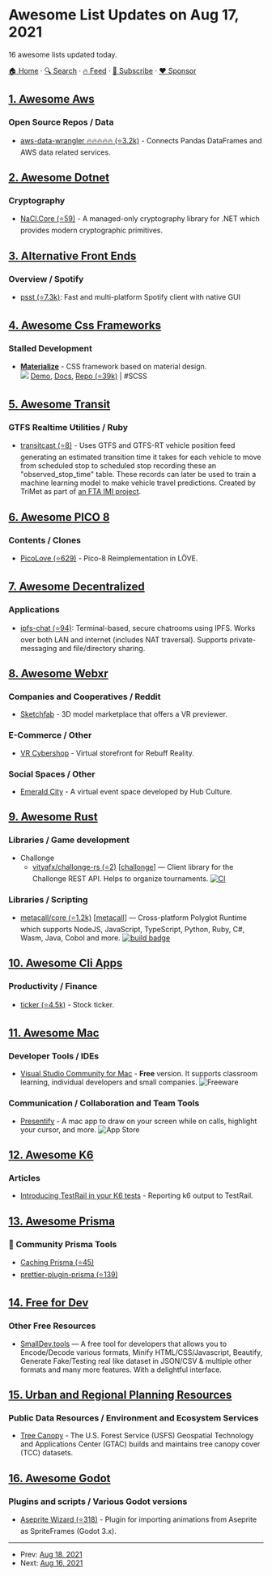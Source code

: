 # Awesome List Updates on Aug 17, 2021

16 awesome lists updated today.

[🏠 Home](/README.md) · [🔍 Search](https://www.trackawesomelist.com/search/) · [🔥 Feed](https://www.trackawesomelist.com/rss.xml) · [📮 Subscribe](https://trackawesomelist.us17.list-manage.com/subscribe?u=d2f0117aa829c83a63ec63c2f&id=36a103854c) · [❤️  Sponsor](https://github.com/sponsors/theowenyoung)



## [1. Awesome Aws](/content/donnemartin/awesome-aws/README.md)

### Open Source Repos / Data

*   [aws-data-wrangler :fire::fire::fire::fire::fire: (⭐3.2k)](https://github.com/awslabs/aws-data-wrangler) - Connects Pandas DataFrames and AWS data related services.

## [2. Awesome Dotnet](/content/quozd/awesome-dotnet/README.md)

### Cryptography

*   [NaCl.Core (⭐59)](https://github.com/daviddesmet/NaCl.Core) - A managed-only cryptography library for .NET which provides modern cryptographic primitives.

## [3. Alternative Front Ends](/content/mendel5/alternative-front-ends/README.md)

### Overview / Spotify

*   [psst (⭐7.3k)](https://github.com/jpochyla/psst): Fast and multi-platform Spotify client with native GUI

## [4. Awesome Css Frameworks](/content/troxler/awesome-css-frameworks/README.md)

### Stalled Development

*   [**Materialize**](https://materializecss.com) - CSS framework based on material design.\
    ![](https://img.shields.io/github/stars/Dogfalo/materialize.svg?style=social\&label=Star)
    [Demo](https://materializecss.com/showcase.html),
    [Docs](https://materializecss.com/getting-started.html),
    [Repo (⭐39k)](https://github.com/Dogfalo/materialize)
    \| #SCSS

## [5. Awesome Transit](/content/CUTR-at-USF/awesome-transit/README.md)

### GTFS Realtime Utilities / Ruby

*   [transitcast (⭐8)](https://github.com/OpenTransitTools/transitcast) - Uses GTFS and GTFS-RT vehicle position feed generating an estimated transition time it takes for each vehicle to move from scheduled stop to scheduled stop recording these an "observed\_stop\_time" table. These records can later be used to train a machine learning model to make vehicle travel predictions. Created by TriMet as part of [an FTA IMI project](https://trimet.org/imi/program.htm).

## [6. Awesome PICO 8](/content/pico-8/awesome-PICO-8/README.md)

### Contents / Clones

*   [PicoLove (⭐629)](https://github.com/picolove/picolove) - Pico-8 Reimplementation in LÖVE.

## [7. Awesome Decentralized](/content/croqaz/awesome-decentralized/README.md)

### Applications

*   [ipfs-chat (⭐94)](https://github.com/SomajitDey/ipfs-chat): Terminal-based, secure chatrooms using IPFS. Works over both LAN and internet (includes NAT traversal). Supports private-messaging and file/directory sharing.

## [8. Awesome Webxr](/content/msub2/awesome-webxr/README.md)

### Companies and Cooperatives / Reddit

*   [Sketchfab](https://sketchfab.com/) - 3D model marketplace that offers a VR previewer.

### E-Commerce / Other

*   [VR Cybershop](https://vrshop.rebuffreality.com/) - Virtual storefront for Rebuff Reality.

### Social Spaces / Other

*   [Emerald City](https://hubculture.city/) - A virtual event space developed by Hub Culture.

## [9. Awesome Rust](/content/rust-unofficial/awesome-rust/README.md)

### Libraries / Game development

*   Challonge
    *   [vityafx/challonge-rs (⭐2)](https://github.com/vityafx/challonge-rs) \[[challonge](https://crates.io/crates/challonge)] — Client library for the Challonge REST API. Helps to organize tournaments. [![CI](https://github.com/vityafx/challonge-rs/actions/workflows/ci.yml/badge.svg)](https://github.com/vityafx/challonge-rs/actions/workflows/ci.yml)

### Libraries / Scripting

*   [metacall/core (⭐1.2k)](https://github.com/metacall/core) \[[metacall](https://crates.io/crates/metacall)] — Cross-platform Polyglot Runtime which supports NodeJS, JavaScript, TypeScript, Python, Ruby, C#, Wasm, Java, Cobol and more. [![build badge](https://gitlab.com/metacall/core/badges/master/pipeline.svg)](https://gitlab.com/metacall/core)

## [10. Awesome Cli Apps](/content/agarrharr/awesome-cli-apps/README.md)

### Productivity / Finance

*   [ticker (⭐4.5k)](https://github.com/achannarasappa/ticker) - Stock ticker.

## [11. Awesome Mac](/content/jaywcjlove/awesome-mac/README.md)

### Developer Tools / IDEs

*   [Visual Studio Community for Mac](https://visualstudio.microsoft.com/free-developer-offers/) - **Free** version. It supports classroom learning, individual developers and small companies. ![Freeware](https://jaywcjlove.github.io/sb/ico/min-free.svg "Freeware")

### Communication / Collaboration and Team Tools

*   [Presentify](https://presentify.compzets.com/) - A mac app to draw on your screen while on calls, highlight your cursor, and more. ![App Store](https://jaywcjlove.github.io/sb/ico/min-app-store.svg "App Store Software")

## [12. Awesome K6](/content/grafana/awesome-k6/README.md)

### Articles

*   [Introducing TestRail in your K6 tests](https://dev.to/kwidera/introducing-testrail-in-you-k6-tests-eck) - Reporting k6 output to TestRail.

## [13. Awesome Prisma](/content/catalinmiron/awesome-prisma/README.md)

### :safety_vest: Community Prisma Tools

*   [Caching Prisma (⭐45)](https://github.com/joellefkowitz/cached-prisma)
*   [prettier-plugin-prisma (⭐139)](https://github.com/umidbekk/prettier-plugin-prisma)

## [14. Free for Dev](/content/ripienaar/free-for-dev/README.md)

### Other Free Resources

*   [SmallDev.tools](https://smalldev.tools/) — A free tool for developers that allows you to Encode/Decode various formats, Minify HTML/CSS/Javascript, Beautify, Generate Fake/Testing real like dataset in JSON/CSV & multiple other formats and many more features. With a delightful interface.

## [15. Urban and Regional Planning Resources](/content/APA-Technology-Division/urban-and-regional-planning-resources/README.md)

### Public Data Resources / Environment and Ecosystem Services

*   [Tree Canopy](https://data.fs.usda.gov/geodata/rastergateway/treecanopycover/) - The U.S. Forest Service (USFS) Geospatial Technology and Applications Center (GTAC) builds and maintains tree canopy cover (TCC) datasets.

## [16. Awesome Godot](/content/godotengine/awesome-godot/README.md)

### Plugins and scripts / Various Godot versions

*   [Aseprite Wizard (⭐318)](https://github.com/viniciusgerevini/godot-aseprite-wizard) - Plugin for importing animations from Aseprite as SpriteFrames (Godot 3.x).

---

- Prev: [Aug 18, 2021](/content/2021/08/18/README.md)
- Next: [Aug 16, 2021](/content/2021/08/16/README.md)